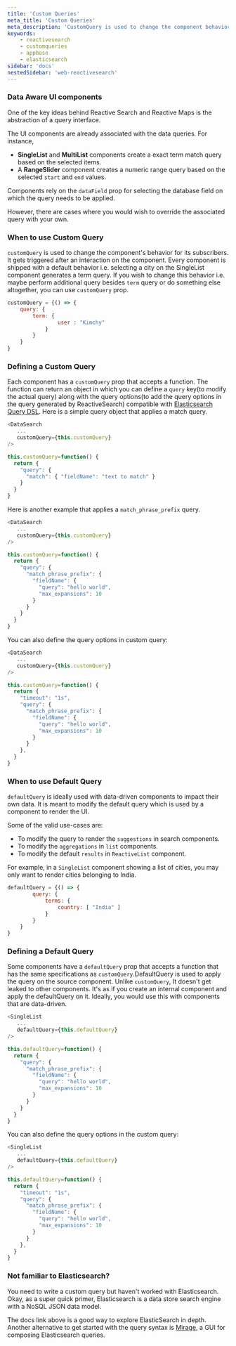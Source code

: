```yaml
---
title: 'Custom Queries'
meta_title: 'Custom Queries'
meta_description: 'CustomQuery is used to change the component behavior for its subscribers. It gets triggered after an interaction on the component.'
keywords:
    - reactivesearch
    - customqueries
    - appbase
    - elasticsearch
sidebar: 'docs'
nestedSidebar: 'web-reactivesearch'
---
```


### Data Aware UI components

One of the key ideas behind Reactive Search and Reactive Maps is the abstraction of a query interface.

The UI components are already associated with the data queries. For instance,

-   **SingleList** and **MultiList** components create a exact term match query based on the selected items.
-   A **RangeSlider** component creates a numeric range query based on the selected `start` and `end` values.

Components rely on the `dataField` prop for selecting the database field on which the query needs to be applied.

However, there are cases where you would wish to override the associated query with your own.

### When to use Custom Query

`customQuery` is used to change the component's behavior for its subscribers. It gets triggered after an interaction on the component. Every component is shipped with a default behavior i.e. selecting a city on the SingleList component generates a term query. If you wish to change this behavior i.e. maybe perform additional query besides `term` query or do something else altogether, you can use `customQuery` prop.

```js
customQuery = {() => {
    query: {
        term: {
                user : "Kimchy"
            }
        }
    }
}
```

### Defining a Custom Query

Each component has a `customQuery` prop that accepts a function. The function can return an object in which you can define a `query` key(to modify the actual query) along with the query options(to add the query options in the query generated by ReactiveSearch) compatible with <a href="https://www.elastic.co/guide/en/elasticsearch/reference/2.4/query-dsl.html" target="_blank">Elasticsearch Query DSL</a>. Here is a simple query object that applies a match query.

```javascript
<DataSearch
   ...
   customQuery={this.customQuery}
/>

this.customQuery=function() {
  return {
    "query": {
      "match": { "fieldName": "text to match" }
    }
  }
}
```

Here is another example that applies a `match_phrase_prefix` query.

```javascript
<DataSearch
   ...
   customQuery={this.customQuery}
/>

this.customQuery=function() {
  return {
    "query": {
      "match_phrase_prefix": {
        "fieldName": {
          "query": "hello world",
          "max_expansions": 10
        }
      }
    }
  }
}
```

You can also define the query options in custom query:

```javascript
<DataSearch
   ...
   customQuery={this.customQuery}
/>

this.customQuery=function() {
  return {
    "timeout": "1s",
    "query": {
      "match_phrase_prefix": {
        "fieldName": {
          "query": "hello world",
          "max_expansions": 10
        }
      }
    },
  }
}
```

### When to use Default Query

`defaultQuery` is ideally used with data-driven components to impact their own data. It is meant to modify the default query which is used by a component to render the UI. 

Some of the valid use-cases are:
- To modify the query to render the `suggestions` in search components.
- To modify the `aggregations` in `list` components.
- To modify the default `results` in `ReactiveList` component.

For example, in a `SingleList` component showing a list of cities, you may only want to render cities belonging to India.

```js
defaultQuery = {() => {
        query: {
            terms: {
                country: [ "India" ]
            }
        }
    }
}
```

### Defining a Default Query

Some components have a `defaultQuery` prop that accepts a function that has the same specifications as `customQuery`.DefaultQuery is used to apply the query on the source component. Unlike `customQuery`, It doesn't get leaked to other components. It's as if you create an internal component and apply the defaultQuery on it. Ideally, you would use this with components that are data-driven.

```javascript
<SingleList
   ...
   defaultQuery={this.defaultQuery}
/>

this.defaultQuery=function() {
  return {
    "query": {
      "match_phrase_prefix": {
        "fieldName": {
          "query": "hello world",
          "max_expansions": 10
        }
      }
    }
  }
}
```

You can also define the query options in the custom query:

```javascript
<SingleList
   ...
   defaultQuery={this.defaultQuery}
/>

this.defaultQuery=function() {
  return {
    "timeout": "1s",
    "query": {
      "match_phrase_prefix": {
        "fieldName": {
          "query": "hello world",
          "max_expansions": 10
        }
      }
    },
  }
}
```

### Not familiar to Elasticsearch?

You need to write a custom query but haven't worked with Elasticsearch. Okay, as a super quick primer, Elasticsearch is a data store search engine with a NoSQL JSON data model.

The docs link above is a good way to explore ElasticSearch in depth. Another alternative to get started with the query syntax is [Mirage](https://opensource.appbase.io/mirage), a GUI for composing Elasticsearch queries.
